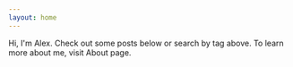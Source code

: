 ```yaml
---
layout: home
---
```

Hi, I'm Alex. Check out some posts below or search by tag above. To learn more about me, visit About page.

